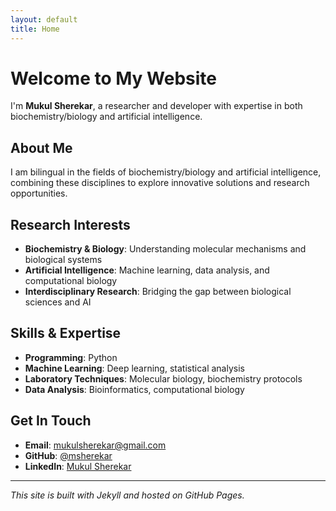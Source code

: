 ```yaml
---
layout: default
title: Home
---
```


# Welcome to My Website

I'm **Mukul Sherekar**, a researcher and developer with expertise in both biochemistry/biology and artificial intelligence.

## About Me

I am bilingual in the fields of biochemistry/biology and artificial intelligence, combining these disciplines to explore innovative solutions and research opportunities.

## Research Interests

- **Biochemistry & Biology**: Understanding molecular mechanisms and biological systems
- **Artificial Intelligence**: Machine learning, data analysis, and computational biology
- **Interdisciplinary Research**: Bridging the gap between biological sciences and AI

## Skills & Expertise

- **Programming**: Python
- **Machine Learning**: Deep learning, statistical analysis
- **Laboratory Techniques**: Molecular biology, biochemistry protocols
- **Data Analysis**: Bioinformatics, computational biology

## Get In Touch

- **Email**: [mukulsherekar@gmail.com](mailto:mukulsherekar@gmail.com)
- **GitHub**: [@msherekar](https://github.com/msherekar)
- **LinkedIn**: [Mukul Sherekar](https://linkedin.com/in/mukulsherekar)

---

*This site is built with Jekyll and hosted on GitHub Pages.*


